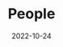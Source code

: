 ---
title: People
date: 2022-10-24
type: landing
sections:
  - block: people
    content:
      title: 
      # Choose which groups/teams of users to display.
      #   Edit `user_groups` in each user's profile to add them to one or more of these groups.
      user_groups:
          - 教师
          - 博士在读
          - 硕士在读
          - 本科在读
          - 访问学生
          - 毕业学生

      sort_by: Params.last_name
      sort_ascending: true
    design:
      show_interests: false
      show_role: true
      show_social: true

  - block: hero
    design:
      spacing:
        padding: ['0','0','0','0']
      background: 
        image: 
          filename: bg.png

    content:
      title: 
      text: |
        <meta name="viewport" content="width=device-width, initial-scale=1.0">
        <script>
        function adjustSize() {
            var windowHeight = window.innerHeight;
            var contentElement = document.getElementById('content');

            // 设置内容元素的高度为窗口高度的一半
            contentElement.style.height = windowHeight / 2 + 'px';
        }

        // 页面加载时和窗口大小改变时调整元素大小
        window.onload = adjustSize;
        window.onresize = adjustSize;
        </script>

        <style>

            .center-text {
            text-align: center;}

            .flex-container {
            display: flex;
            justify-content: space-between;
            flex-direction: row; 
            flex-wrap: wrap;
            align-items: center;
            }

            .flex-element {
            flex: 0.5; 
            margin: 2%;
            /* 元素占据可用空间的比例 */}

        </style>
        <div class="center-text" style="margin-top:-13%;width:100%;margin-left:30%">
        <div style="display:flex;justify-content:center"><p style="font-size:1.5rem;">其他成员</p></div>
        <div class="flex-container" style="text-align:center;">

          <div class="flex-element">
              <div style="display:flex;justify-content:center"><img src="oyj.jpg" style="border-radius: 50%;width:160px;"></div>
              <p style="font-size:1rem;text-align: center;margin-top:6%;">欧阳健</p>
              <p style="font-size:0.7rem;color:grey;text-align: center;margin-top:-7%">Jian Ouyang</p>
              <p style="font-size:0.7rem;color:grey;text-align: center;margin-top:-12%;margin-bottom:-10%">高级研究学者</p>
              <a href="mailto:ouyj@mail.sustech.edu.cn" style="font-size:0.7rem;text-decoration:none;text-align: center;">ouyj@mail.sustech.edu.cn</a>
          </div>

          <div class="flex-element"style="text-align:center">
              <div style="display:flex;justify-content:center"><img src="wh.png" style="border-radius: 50%;width:160px;"></div>
              <p style="font-size:1rem;text-align: center;margin-top:6%;">吴昊</p>
              <p style="font-size:0.7rem;color:grey;text-align: center;margin-top:-7%">Hao Wu</p>
              <p style="font-size:0.7rem;color:grey;text-align: center;margin-top:-12%;margin-bottom:-10%">研究学者</p>
              <a href="mailto:wuh3@mail.sustech.edu.cn" style="font-size:0.7rem;text-decoration:none;text-align: center;">wuh3@mail.sustech.edu.cn</a>
          </div>

          <div class="flex-element" style="text-align:center">
              <div style="display:flex;justify-content:center"><img src="wlf.jpg" style="border-radius: 50%;width:160px;"></div>
              <p style="font-size:1rem;text-align: center;margin-top:6%;">王璐峰</p>
              <p style="font-size:0.7rem;color:grey;text-align: center;margin-top:-7%">Lufeng Wang</p>
              <p style="font-size:0.7rem;color:grey;text-align: center;margin-top:-12%;margin-bottom:-10%">算法工程师</p>
              <a href="mailto:wanglf@mail.sustech.edu.cn" style="font-size:0.7rem;text-decoration:none;text-align: center;">wanglf@mail.sustech.edu.cn</a>
          </div>

          <div class="flex-element" style="text-align:center">
              <div style="display:flex;justify-content:center"><img src="lg.png" style="border-radius: 50%;width:160px;"></div>
              <p style="font-size:1rem;text-align: center;margin-top:6%;">李广</p>
              <p style="font-size:0.7rem;color:grey;text-align: center;margin-top:-7%">Guang Li</p>
              <p style="font-size:0.7rem;color:grey;text-align: center;margin-top:-12%;margin-bottom:-10%">算法工程师</p>
              <a href="mailto:1451513175@qq.com" style="font-size:0.7rem;text-decoration:none;text-align: center;">1451513175@qq.com</a>
          </div>
          
          <div class="flex-element" style="text-align:center">
              <div style="display:flex;justify-content:center"><img src="fx.png" style="border-radius: 50%;width:160px;"></div>
              <p style="font-size:1rem;text-align: center;margin-top:6%;">付辛</p>
              <p style="font-size:0.7rem;color:grey;text-align: center;margin-top:-7%">Xin Fu</p>
              <p style="font-size:0.7rem;color:grey;text-align: center;margin-top:-12%;margin-bottom:-10%">行政助理</p>
              <a href="mailto:fux@mail.sustech.edu.cn" style="font-size:0.7rem;text-decoration:none;text-align: center;">fux@mail.sustech.edu.cn</a>
          </div>
          
          <div class="flex-element" style="text-align:center">
              <div style="display:flex;justify-content:center"><img src="jry.png" style="border-radius: 50%;width:160px;"></div>
              <p style="font-size:1rem;text-align: center;margin-top:6%;">吉睿雅</p>
              <p style="font-size:0.7rem;color:grey;text-align: center;margin-top:-7%">Ruiya Ji</p>
              <p style="font-size:0.7rem;color:grey;text-align: center;margin-top:-12%;margin-bottom:-10%">科研助理</p>
              <a href="mailto:jiry@mail.sustech.edu.cn" style="font-size:0.7rem;text-decoration:none;text-align: center;">jiry@mail.sustech.edu.cn</a>
        </div>

        </div>
        </div>
---